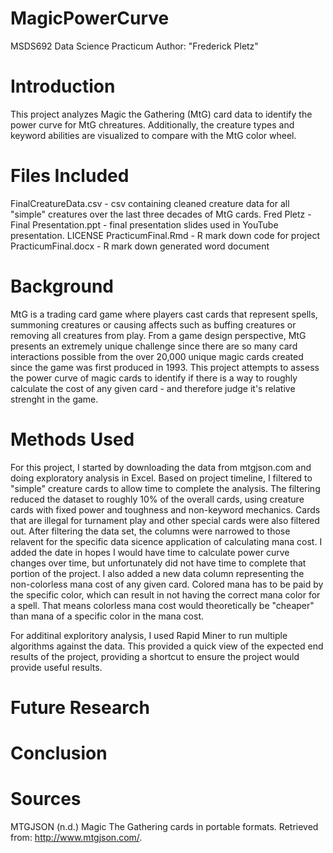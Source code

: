 # MagicPowerCurve
MSDS692 Data Science Practicum
Author: "Frederick Pletz"


# Introduction
This project analyzes Magic the Gathering (MtG) card data to identify the power curve for MtG chreatures.  Additionally, the creature types and keyword abilities are visualized to compare with the MtG color wheel.

# Files Included
FinalCreatureData.csv - csv containing cleaned creature data for all "simple" creatures over the last three decades of MtG cards.
Fred Pletz - Final Presentation.ppt - final presentation slides used in YouTube presentation.
LICENSE
PracticumFinal.Rmd - R mark down code for project
PracticumFinal.docx - R mark down generated word document

# Background
MtG is a trading card game where players cast cards that represent spells, summoning creatures or causing affects such as buffing creatures or removing all creatures from play.  From a game design perspective, MtG presents an extremely unique challenge since there are so many card interactions possible from the over 20,000 unique magic cards created since the game was first produced in 1993.  This project attempts to assess the power curve of magic cards to identify if there is a way to roughly calculate the cost of any given card - and therefore judge it's relative strenght in the game.

# Methods Used
For this project, I started by downloading the data from mtgjson.com and doing exploratory analysis in Excel.  Based on project timeline, I filtered to "simple" creature cards to allow time to complete the analysis.  The filtering reduced the dataset to roughly 10% of the overall cards, using creature cards with fixed power and toughness and non-keyword mechanics.  Cards that are illegal for turnament play and other special cards were also filtered out.  After filtering the data set, the columns were narrowed to those relavent for the specific data sicence application of calculating mana cost.  I added the date in hopes I would have time to calculate power curve changes over time, but unfortunately did not have time to complete that portion of the project.  I also added a new data column representing the non-colorless mana cost of any given card.  Colored mana has to be paid by the specific color, which can result in not having the correct mana color for a spell.  That means colorless mana cost would theoretically be "cheaper" than mana of a specific color in the mana cost.

For additinal exploritory analysis, I used Rapid Miner to run multiple algorithms against the data.  This provided a quick view of the expected end results of the project, providing a shortcut to ensure the project would provide useful results.



# Future Research


# Conclusion




# Sources
MTGJSON (n.d.) Magic The Gathering cards in portable formats. Retrieved from: http://www.mtgjson.com/. 
